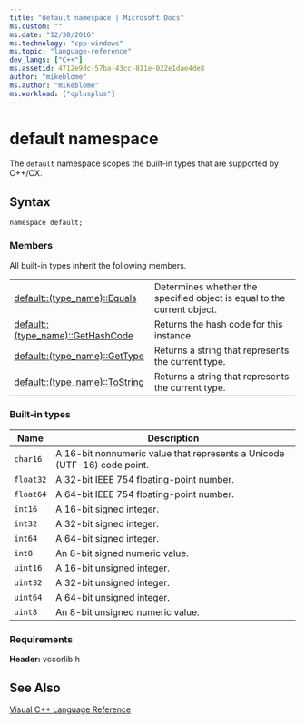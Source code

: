 ```yaml
---
title: "default namespace | Microsoft Docs"
ms.custom: ""
ms.date: "12/30/2016"
ms.technology: "cpp-windows"
ms.topic: "language-reference"
dev_langs: ["C++"]
ms.assetid: 4712e9dc-57ba-43cc-811e-022e1dae4de8
author: "mikeblome"
ms.author: "mikeblome"
ms.workload: ["cplusplus"]
---
```

# default namespace
The `default` namespace scopes the built-in types that are supported by C++/CX.  
  
## Syntax  
  
```  
namespace default;  
```  
  
### Members  
 All built-in types inherit the following members.  
  
|||  
|-|-|  
|[default::(type_name)::Equals](../cppcx/default-type-name-equals-method.md)|Determines whether the specified object is equal to the current object.|  
|[default::(type_name)::GetHashCode](../cppcx/default-type-name-gethashcode-method.md)|Returns the hash code for this instance.|  
|[default::(type_name)::GetType](../cppcx/default-type-name-gettype-method.md)|Returns a string that represents the current type.|  
|[default::(type_name)::ToString](../cppcx/default-type-name-tostring-method.md)|Returns a string that represents the current type.|  
  
### Built-in types  
  
|Name|Description|  
|----------|-----------------|  
|`char16`|A 16-bit nonnumeric value that represents a Unicode (UTF-16) code point.|  
|`float32`|A 32-bit IEEE 754 floating-point number.|  
|`float64`|A 64-bit IEEE 754 floating-point number.|  
|`int16`|A 16-bit signed integer.|  
|`int32`|A 32-bit signed integer.|  
|`int64`|A 64-bit signed integer.|  
|`int8`|An 8-bit signed numeric value.|  
|`uint16`|A 16-bit unsigned integer.|  
|`uint32`|A 32-bit unsigned integer.|  
|`uint64`|A 64-bit unsigned integer.|  
|`uint8`|An 8-bit unsigned numeric value.|  
  
### Requirements  
 **Header:** vccorlib.h  
  
## See Also  
 [Visual C++ Language Reference](../cppcx/visual-c-language-reference-c-cx.md)